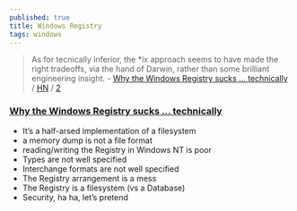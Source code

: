 ```yaml
---
published: true
title: Windows Registry
tags: windows
---
```

> As for tecnically inferior, the *ix approach seems to have made the right tradeoffs, via the hand of Darwin, rather than some brilliant engineering insight. - [Why the Windows Registry sucks … technically](https://rwmj.wordpress.com/2010/02/18/why-the-windows-registry-sucks-technically/) / [HN](https://news.ycombinator.com/item?id=32275078) / [2](https://news.ycombinator.com/item?id=32276117)

### [Why the Windows Registry sucks … technically](https://rwmj.wordpress.com/2010/02/18/why-the-windows-registry-sucks-technically/)

- It’s a half-arsed implementation of a filesystem
- a memory dump is not a file format
- reading/writing the Registry in Windows NT is poor
- Types are not well specified
- Interchange formats are not well specified
- The Registry arrangement is a mess
- The Registry is a filesystem (vs a Database)
- Security, ha ha, let’s pretend